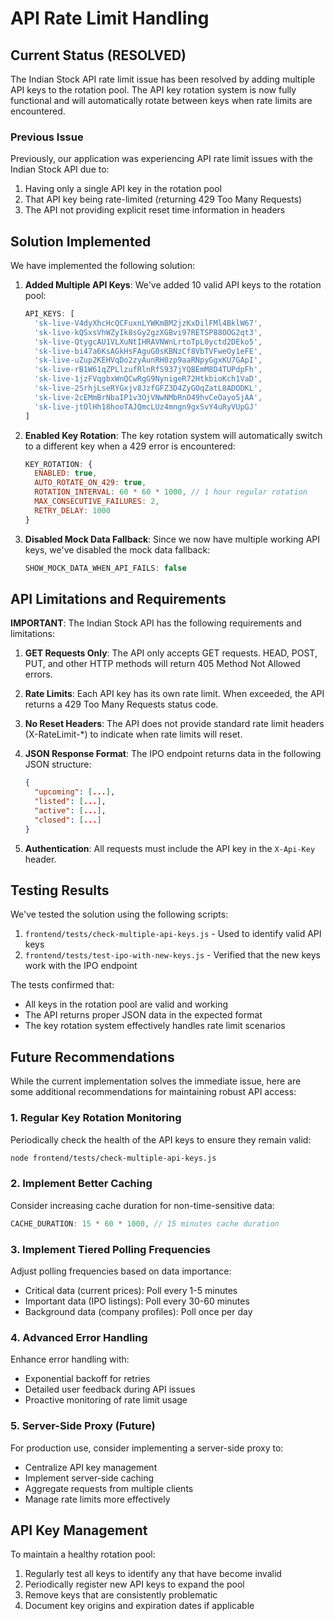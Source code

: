 # API Rate Limit Handling

## Current Status (RESOLVED)

The Indian Stock API rate limit issue has been resolved by adding multiple API keys to the rotation pool. The API key rotation system is now fully functional and will automatically rotate between keys when rate limits are encountered.

### Previous Issue

Previously, our application was experiencing API rate limit issues with the Indian Stock API due to:

1. Having only a single API key in the rotation pool
2. That API key being rate-limited (returning 429 Too Many Requests)
3. The API not providing explicit reset time information in headers

## Solution Implemented

We have implemented the following solution:

1. **Added Multiple API Keys**: We've added 10 valid API keys to the rotation pool:
   ```javascript
   API_KEYS: [
     'sk-live-V4dyXhcHcQCFuxnLYWKmBM2jzKxDilFMl4BklW67',
     'sk-live-kQSxsVhWZyIk8sGy2gzXGBvi97RETSP88OOG2qt3',
     'sk-live-QtygcAU1VLXuNtIHRAVNWnLrtoTpL0yctd2DEko5',
     'sk-live-bi47a6KsAGkHsFAguG0sKBNzCf8VbTVFweOy1eFE',
     'sk-live-uZup2KEHVqDo2zyAunRH0zp9aaRNpyGgxKU7GApI',
     'sk-live-rB1W61qZPLlzufRlnRfS937jYQBEmM8D4TUPdpFh',
     'sk-live-1jzFVqgbxWnQCwRgG9NynigeR72HtkbioKch1VaD',
     'sk-live-2SrhjLseRYGxjv8JzfGFZ3D4ZyGOqZatL8ADODKL',
     'sk-live-2cEMmBrNbaIP1v3OjVNwNMbRnO49hvCeOayo5jAA',
     'sk-live-jtOlHh18hooTAJQmcLUz4mngn9gxSvY4uRyVUpGJ'
   ]
   ```

2. **Enabled Key Rotation**: The key rotation system will automatically switch to a different key when a 429 error is encountered:
   ```javascript
   KEY_ROTATION: {
     ENABLED: true,
     AUTO_ROTATE_ON_429: true,
     ROTATION_INTERVAL: 60 * 60 * 1000, // 1 hour regular rotation
     MAX_CONSECUTIVE_FAILURES: 2,
     RETRY_DELAY: 1000
   }
   ```

3. **Disabled Mock Data Fallback**: Since we now have multiple working API keys, we've disabled the mock data fallback:
   ```javascript
   SHOW_MOCK_DATA_WHEN_API_FAILS: false
   ```

## API Limitations and Requirements

**IMPORTANT**: The Indian Stock API has the following requirements and limitations:

1. **GET Requests Only**: The API only accepts GET requests. HEAD, POST, PUT, and other HTTP methods will return 405 Method Not Allowed errors.

2. **Rate Limits**: Each API key has its own rate limit. When exceeded, the API returns a 429 Too Many Requests status code.

3. **No Reset Headers**: The API does not provide standard rate limit headers (X-RateLimit-*) to indicate when rate limits will reset.

4. **JSON Response Format**: The IPO endpoint returns data in the following JSON structure:
   ```json
   {
     "upcoming": [...],
     "listed": [...],
     "active": [...],
     "closed": [...]
   }
   ```

5. **Authentication**: All requests must include the API key in the `X-Api-Key` header.

## Testing Results

We've tested the solution using the following scripts:

1. `frontend/tests/check-multiple-api-keys.js` - Used to identify valid API keys
2. `frontend/tests/test-ipo-with-new-keys.js` - Verified that the new keys work with the IPO endpoint

The tests confirmed that:
- All keys in the rotation pool are valid and working
- The API returns proper JSON data in the expected format
- The key rotation system effectively handles rate limit scenarios

## Future Recommendations

While the current implementation solves the immediate issue, here are some additional recommendations for maintaining robust API access:

### 1. Regular Key Rotation Monitoring

Periodically check the health of the API keys to ensure they remain valid:

```bash
node frontend/tests/check-multiple-api-keys.js
```

### 2. Implement Better Caching

Consider increasing cache duration for non-time-sensitive data:

```javascript
CACHE_DURATION: 15 * 60 * 1000, // 15 minutes cache duration
```

### 3. Implement Tiered Polling Frequencies

Adjust polling frequencies based on data importance:
- Critical data (current prices): Poll every 1-5 minutes
- Important data (IPO listings): Poll every 30-60 minutes
- Background data (company profiles): Poll once per day

### 4. Advanced Error Handling

Enhance error handling with:
- Exponential backoff for retries
- Detailed user feedback during API issues
- Proactive monitoring of rate limit usage

### 5. Server-Side Proxy (Future)

For production use, consider implementing a server-side proxy to:
- Centralize API key management
- Implement server-side caching
- Aggregate requests from multiple clients
- Manage rate limits more effectively

## API Key Management

To maintain a healthy rotation pool:
1. Regularly test all keys to identify any that have become invalid
2. Periodically register new API keys to expand the pool
3. Remove keys that are consistently problematic
4. Document key origins and expiration dates if applicable 